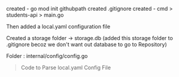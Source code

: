 created - go mod init githubpath
created .gitignore
created - cmd > students-api > main.go 

Then added a local.yaml configuration file
<!-- Configuration management is very important :
-> Put all configuration variables in .env files
-> File based config is preferred in production becoz we can keep it in version control and we can easily change the config without changing the control, where its version can be tracked.
file based config is preferred -->

Created a storage folder -> storage.db (added this storage folder to .gitignore becoz we don't want out database to go to Repository)

Folder : internal/config/config.go 
> Code to Parse local.yaml Config File 

